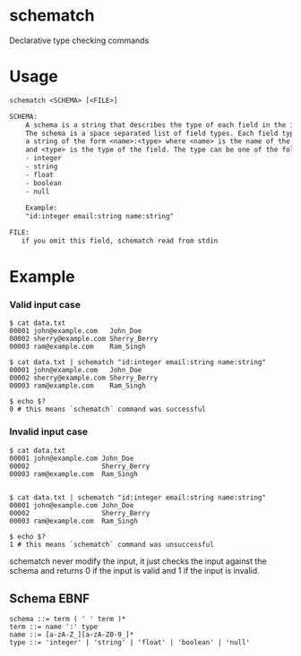 # schematch
Declarative type checking commands

# Usage

```txt
schematch <SCHEMA> [<FILE>]

SCHEMA:
    A schema is a string that describes the type of each field in the input.
    The schema is a space separated list of field types. Each field type is
    a string of the form <name>:<type> where <name> is the name of the field
    and <type> is the type of the field. The type can be one of the following:
    - integer
    - string
    - float
    - boolean
    - null
    
    Example:
    "id:integer email:string name:string"

FILE:
   if you omit this field, schematch read from stdin
```

# Example

### Valid input case

```terminal
$ cat data.txt
00001 john@example.com   John_Doe
00002 sherry@example.com Sherry_Berry
00003 ram@example.com    Ram_Singh

$ cat data.txt | schematch "id:integer email:string name:string"
00001 john@example.com   John_Doe
00002 sherry@example.com Sherry_Berry
00003 ram@example.com    Ram_Singh

$ echo $?
0 # this means `schematch` command was successful
```


### Invalid input case

```terminal
$ cat data.txt
00001 john@example.com John_Doe
00002                  Sherry_Berry
00003 ram@example.com  Ram_Singh


$ cat data.txt | schematch "id:integer email:string name:string"
00001 john@example.com John_Doe
00002                  Sherry_Berry
00003 ram@example.com  Ram_Singh

$ echo $?
1 # this means `schematch` command was unsuccessful
```

schematch never modify the input, it just checks the input against the schema and returns 0 if the input is valid and 1 if the input is invalid.


## Schema EBNF

```ebnf
schema ::= term ( ' ' term )*
term ::= name ':' type
name ::= [a-zA-Z_][a-zA-Z0-9_]*
type ::= 'integer' | 'string' | 'float' | 'boolean' | 'null'
```
